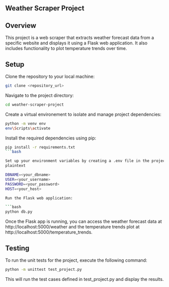 ## Weather Scraper Project

## Overview

This project is a web scraper that extracts weather forecast data from a specific website and displays it using a Flask web application. It also includes functionality to plot temperature trends over time.

## Setup
Clone the repository to your local machine:

```bash
git clone <repository_url>
```

Navigate to the project directory:

```bash
cd weather-scraper-project
```

Create a virtual environement to isolate and manage project dependencies:

```bash
python -m venv env
env\Scripts\activate
```

Install the required dependencies using pip:

```bash
pip install -r requirements.txt
```bash

Set up your environment variables by creating a .env file in the project directory. Include the following variables:
plaintext

DBNAME=<your_dbname>
USER=<your_username>
PASSWORD=<your_password>
HOST=<your_host>

Run the Flask web application:

```bash
python db.py
```

Once the Flask app is running, you can access the weather forecast data at http://localhost:5000/weather and the temperature trends plot at http://localhost:5000/temperature_trends.

## Testing

To run the unit tests for the project, execute the following command:

```bash
python -m unittest test_project.py
```

This will run the test cases defined in test_project.py and display the results.

